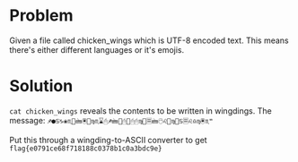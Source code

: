 # Problem

Given a file called chicken_wings which is UTF-8 encoded text. This means there's either
different languages or it's emojis.

# Solution

`cat chicken_wings` reveals the contents to be written in wingdings. 
The message: `♐●♋♑❀♏📁🖮🖲📂♍♏⌛🖰♐🖮📂🖰📂🖰🖰♍📁🗏🖮🖰♌📂♍📁♋🗏♌♎♍🖲♏❝`

Put this through a wingding-to-ASCII converter to get `flag{e0791ce68f718188c0378b1c0a3bdc9e}`
